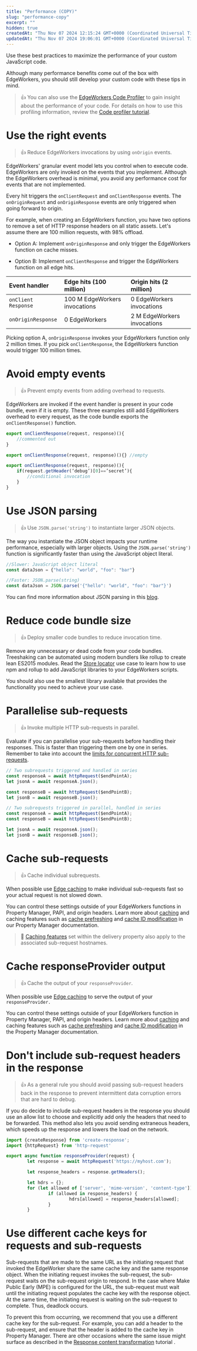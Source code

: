 ```yaml
---
title: "Performance (COPY)"
slug: "performance-copy"
excerpt: ""
hidden: true
createdAt: "Thu Nov 07 2024 12:15:24 GMT+0000 (Coordinated Universal Time)"
updatedAt: "Thu Nov 07 2024 19:06:01 GMT+0000 (Coordinated Universal Time)"
---
```

Use these best practices to maximize the performance of your custom JavaScript code.

Although many performance benefits come out of the box with EdgeWorkers, you should still develop your custom code with these tips in mind.

> 👍 You can also use the [EdgeWorkers Code Profiler](doc:edgeworkers-code-profiler) to gain insight about the performance of your code. For details on how to use this profiling information, review the [Code profiler tutorial](doc:code-profiler-tutorial).

# Use the right events

> 👍 Reduce EdgeWorkers invocations by using `onOrigin` events.

EdgeWorkers' granular event model lets you control when to execute code. EdgeWorkers are only invoked on the events that you implement. Although the EdgeWorkers overhead is minimal, you avoid any performance cost for events that are not implemented.

Every hit triggers the `onClientRequest` and `onClientResponse` events. The `onOriginRequest` and `onOriginResponse` events are only triggered when going forward to origin.

For example, when creating an EdgeWorkers function, you have two options to remove a set of HTTP response headers on all static assets. Let's assume there are 100 million requests, with 98% offload.

- Option A: Implement `onOriginResponse` and only trigger the EdgeWorkers function on cache misses.

- Option B: Implement `onClientResponse` and trigger the EdgeWorkers function on all edge hits.

| Event handler       | Edge hits (100 million)       | Origin hits (2 million)     |
| :------------------ | :---------------------------- | :-------------------------- |
| `onClient Response` | 100 M EdgeWorkers invocations | 0 EdgeWorkers invocations   |
| `onOriginResponse`  | 0 EdgeWorkers                 | 2 M EdgeWorkers invocations |

Picking option A, `onOriginResponse` invokes your EdgeWorkers function only 2 million times. If you pick `onClientResponse`, the EdgeWorkers function would trigger 100 million times.

# Avoid empty events

> 👍 Prevent empty events from adding overhead to requests.

EdgeWorkers are invoked if the event handler is present in your code bundle, even if it is empty. These three examples still add EdgeWorkers overhead to every request, as the code bundle exports the `onClientResponse()` function.

```javascript
export onClientResponse(request, response)(){
	//commented out
}
```

```javascript
export onClientResponse(request, response)(){} //empty
```

```javascript
export onClientResponse(request, response)(){
	if(request.getHeader(‘debug’)[0]==’secret’){
		//conditional invocation
	}
}
```

# Use JSON parsing

> 👍 Use `JSON.parse('string')` to instantiate larger JSON objects.

The way you instantiate the JSON object impacts your runtime performance, especially with larger objects. Using the `JSON.parse('string')` function is significantly faster than using the JavaScript object literal.

```javascript
//Slower: JavaScript object literal 
const dataJson = {"hello": "world", "foo": "bar"}
```

```javascript
//Faster: JSON.parse(string) 
const dataJson = JSON.parse('{"hello": "world", "foo": "bar"}')
```

You can find more information about JSON parsing in this [blog](https://v8.dev/blog/cost-of-javascript-2019#json).

# Reduce code bundle size

> 👍 Deploy smaller code bundles to reduce invocation time.

Remove any unnecessary or dead code from your code bundles. Treeshaking can be automated using modern bundlers like rollup to create lean ES2015 modules. Read the  [Store locator](doc:store-locator) use case to learn how to use npm and rollup to add JavaScript libraries to your EdgeWorkers scripts.

You should also use the smallest library available that provides the functionality you need to achieve your use case.

# Parallelise sub-requests

> 👍 Invoke multiple HTTP sub-requests in parallel.

Evaluate if you can parallelise your sub-requests before handling their responses. This is faster than triggering them one by one in series. Remember to take into account the [limits for concurrent HTTP sub-requests](doc:resource-tier-limitations).

```javascript
// Two subrequests triggered and handled in series
const responseA = await httpRequest($endPointA);
let jsonA = await responseA.json();

const responseB = await httpRequest($endPointB);
let jsonB = await responseB.json();
```

```javascript
// Two subrequests triggered in parallel, handled in series
const responseA = await httpRequest($endPointA);
const responseB = await httpRequest($endPointB);

let jsonA = await responseA.json();
let jsonB = await responseB.json();
```

# Cache sub-requests

> 👍 Cache individual subrequests.

When possible use [Edge caching](https://techdocs.akamai.com/purge-cache/docs/cache-strategies) to make individual sub-requests fast so your actual request is not slowed down.

You can control these settings outside of your EdgeWorkers functions in Property Manager, PAPI, and origin headers. Learn more about [caching](https://techdocs.akamai.com/property-mgr/docs/know-caching) and caching features such as [cache prefreshing](https://techdocs.akamai.com/property-mgr/docs/cache-prefresh-refresh) and [cache ID modification](https://techdocs.akamai.com/property-mgr/docs/cache-id-modification) in our Property Manager documentation.

> 📘 [Caching features](https://techdocs.akamai.com/property-mgr/docs/know-caching) set within the delivery property also apply to the associated sub-request hostnames.

# Cache responseProvider output

> 👍 Cache the output of your `responseProvider`.

When possible use [Edge caching](https://techdocs.akamai.com/purge-cache/docs/cache-strategies) to serve the output of your `responseProvider.`

You can control these settings outside of your EdgeWorkers function in Property Manager, PAPI, and origin headers. Learn more about [caching](https://techdocs.akamai.com/property-mgr/docs/know-caching) and caching features such as [cache prefreshing](https://techdocs.akamai.com/property-mgr/docs/cache-prefresh-refresh) and [cache ID modification](https://techdocs.akamai.com/property-mgr/docs/cache-id-modification) in the Property Manager documentation.

# Don't include sub-request headers in the response

> 👍 As a general rule you should avoid passing sub-request headers back in the response to prevent intermittent data corruption errors that are hard to debug.

If you do decide to include sub-request headers in the response you should use an allow list to choose and explicitly add only the headers that need to be forwarded. This method also lets you avoid sending extraneous headers, which speeds up the response and lowers the load on the network. 

```javascript
import {createResponse} from 'create-response';
import {httpRequest} from 'http-request'

export async function responseProvider(request) {
    	let response = await httpRequest('https://myhost.com');

    	let response_headers = response.getHeaders();

    	let hdrs = {};
    	for (let allowed of ['server', 'mime-version', 'content-type']) {
            	if (allowed in response_headers) {
                    	hdrs[allowed] = response_headers[allowed];
            	}
    	}
```

# Use different cache keys for requests and sub-requests

Sub-requests that are made to the same URL as the initiating request that invoked the EdgeWorker share the same cache key and the same response object. When the initiating request invokes the sub-request, the sub-request waits on the sub-request origin to respond. In the case where Make Public Early (MPE) is configured for the URL, the sub-request must wait until the initiating request populates the cache key with the response object. At the same time, the initiating request is waiting on the sub-request to complete. Thus, deadlock occurs.

To prevent this from occurring, we recommend that you use a different cache key for the sub-request. For example, you can add a header to the sub-request, and ensure that the header is added to the cache key in Property Manager.  There are other occasions where the same issue might surface as described in the [Response content transformation](https://techdocs.akamai.com/edgeworkers/docs/transform-response-content#caching-both-legs-the-correct-way) tutorial . 

<!--

 

Note: this is part two of "Don't include sub-request headers in the response"

 Alternatively, you can use a deny list to remove any dangerous headers. This method works, but may not be future compatible due to the new hop-by-hop headers that will be introduced with HTTP4. Using a deny list also risks bloating the response with unnecessary headers. 

```javascript
import {createResponse} from 'create-response';
import {httpRequest} from 'http-request'

const DANGEROUS_HEADERS = [
    	'content-length', 'transfer-encoding', 'connection', 'vary',
    	'accept-encoding', 'content-encoding', 'connection', 'keep-alive',
    	'proxy-authenticate', 'proxy-authorization', 'te', 'trailers',
    	'transfer-encoding', 'upgrade'
];

export async function responseProvider(request) {
    	let response = await httpRequest('https://myhost.com');

    	let hdrs = response.getHeaders();
    	for (let denied of DANGEROUS_HEADERS) {
            	if (denied in hdrs) {
                    	delete hdrs[denied];
            	}
    	}

    	return createResponse(222, hdrs, JSON.stringify(response.getHeaders()));
}
```

\--!>

 
